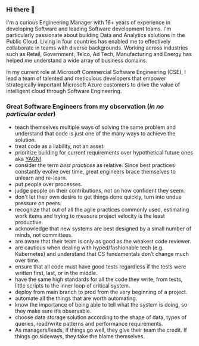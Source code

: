 ### Hi there 👋

I'm a curious Engineering Manager with 16+ years of experience in developing Software and leading Software development teams. I'm particularly passionate about building Data and Analytics solutions in the Public Cloud. Living in four countries has enabled me to effectively collaborate in teams with diverse backgrounds. Working across industries such as Retail, Government, Telco, Ad Tech, Manufacturing and Energy has helped me understand a wide array of business domains.

In my current role at Microsoft Commercial Software Engineering (CSE), I lead a team of talented and meticulous developers that empower strategically important Microsoft Azure customers to drive the value of intelligent cloud through Software Engineering.

### Great Software Engineers from my observation (*in no particular order*)

- teach themselves multiple ways of solving the same problem and understand that code is just one of the many ways to achieve the solution.
- treat code as a liability, not an asset.
- prioritize building for current requirements over hypothetical future ones aka [YAGNI](https://en.wikipedia.org/wiki/You_aren%27t_gonna_need_it)
- consider the term *best practices* as relative. Since best practices constantly evolve over time, great engineers brace themselves to unlearn and re-learn.
- put people over processes.
- judge people on their contributions, not on how confident they seem.
- don't let their own desire to get things done quickly, turn into undue pressure on peers.
- recognize that out of all the agile practices commonly used, estimating work items and trying to measure project velocity is the least productive.
- acknowledge that new systems are best designed by a small number of minds, not committees.
- are aware that their team is only as good as the weakest code reviewer.
- are cautious when dealing with hyped/fashionable tech (e.g. Kubernetes) and understand that CS fundamentals don’t change much over time.
- ensure that all code must have good tests regardless if the tests were written first, last, or in the middle.
- have the same high standards for all the code they write, from tests, little scripts to the inner loop of critical system.
- deploy from main branch to prod from the very beginning of a project.
- automate all the things that are worth automating.
- know the importance of being able to tell what the system is doing, so they make sure it’s observable.
- choose data storage solution according to the shape of data, types of queries, read/write patterns and performance requirements.
- As managers/leads, if things go well, they give their team the credit. If things go sideways, they take the blame themselves.
